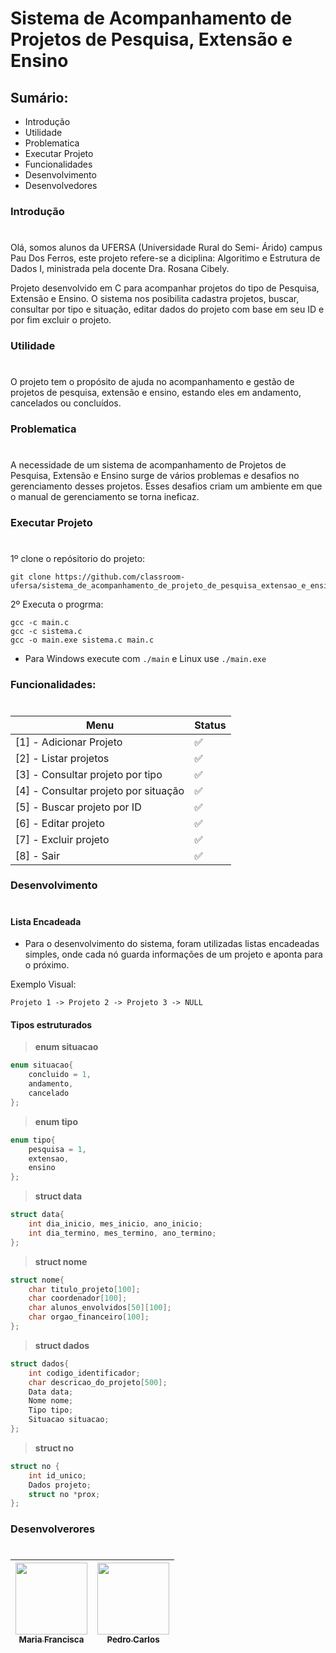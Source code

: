 # Sistema de Acompanhamento de Projetos de Pesquisa, Extensão e Ensino

## Sumário:
- Introdução
- Utilidade
- Problematica
- Executar Projeto
- Funcionalidades
- Desenvolvimento
- Desenvolvedores

### Introdução
#
Olá, somos alunos da UFERSA (Universidade Rural do Semi- Árido) campus Pau Dos Ferros, este projeto refere-se a diciplina: Algoritimo e Estrutura de Dados I, ministrada pela docente Dra. Rosana Cibely.

Projeto desenvolvido em C para acompanhar projetos do tipo de Pesquisa, Extensão e Ensino. O sistema nos posibilita cadastra projetos, buscar, consultar por tipo e situação, editar dados do projeto com base em seu ID e por fim excluir o projeto.

### Utilidade
#
O projeto tem o propósito de ajuda no acompanhamento e gestão de projetos de pesquisa, extensão e ensino, estando eles em andamento, cancelados ou concluídos.

### Problematica
#
A necessidade de um sistema de acompanhamento de Projetos de Pesquisa, Extensão e Ensino surge de vários problemas e desafios no gerenciamento desses projetos. Esses desafios criam um ambiente em que o manual de gerenciamento se torna ineficaz.

### Executar Projeto
#
1º clone o repósitorio do projeto: 

```
git clone https://github.com/classroom-ufersa/sistema_de_acompanhamento_de_projeto_de_pesquisa_extensao_e_ensino.git
```
2º Executa o progrma: 
```
gcc -c main.c
gcc -c sistema.c
gcc -o main.exe sistema.c main.c
```
- Para Windows execute com `./main` e Linux use `./main.exe`

### Funcionalidades: 
#

| Menu               | Status               |
| ----------------- | ---------------------------------------------------------------- |
| [1] - Adicionar Projeto       | ✅ |
| [2] - Listar projetos     | ✅ |
| [3] - Consultar projeto por tipo   | ✅ |
| [4] - Consultar projeto por situação     | ✅ |
| [5] - Buscar projeto por ID     | ✅ |
| [6] - Editar projeto     | ✅ |
| [7] - Excluir projeto     | ✅ |
| [8] - Sair     | ✅ |

### Desenvolvimento
#
#### Lista Encadeada
- Para o desenvolvimento do sistema, foram utilizadas listas encadeadas simples, onde cada nó guarda informações de um projeto e aponta para o próximo. 

Exemplo Visual:
```
Projeto 1 -> Projeto 2 -> Projeto 3 -> NULL
```
#### Tipos estruturados
 
>**enum situacao**
```c
enum situacao{
    concluido = 1,
    andamento,
    cancelado
};
```
>**enum tipo**
```c
enum tipo{
    pesquisa = 1,
    extensao,
    ensino
};
```
>**struct data**
```c
struct data{
    int dia_inicio, mes_inicio, ano_inicio;
    int dia_termino, mes_termino, ano_termino;
};
```
>**struct nome**
```c
struct nome{  
    char titulo_projeto[100];  
    char coordenador[100];  
    char alunos_envolvidos[50][100];  
    char orgao_financeiro[100];
};
```
>**struct dados**
```c
struct dados{
    int codigo_identificador;
    char descricao_do_projeto[500];
    Data data;
    Nome nome;
    Tipo tipo;
    Situacao situacao;
};
```
>**struct no**
```c
struct no {
    int id_unico;
    Dados projeto;
    struct no *prox;
};   
```
### Desenvolverores 
#

| [<img loading="lazy" src="https://avatars.githubusercontent.com/u/141454612?v=4](https://avatars.githubusercontent.com/u/155568241?v=4](https://avatars.githubusercontent.com/u/155568241?v=4" width=115><br><sub> Maria Francisca </sub>](https://github.com/mariafr73) | [<img loading="lazy" src="https://avatars.githubusercontent.com/u/58538765?v=4" width=115><br><sub> Pedro Carlos </sub>](https://github.com/PedroCarlos30) |
| :------------------------------------------------------------------------------------------------------------------------------------------------------------------: | :-------------------------------------------------------------------------------------------------------------------------------------------------------------------------: |
